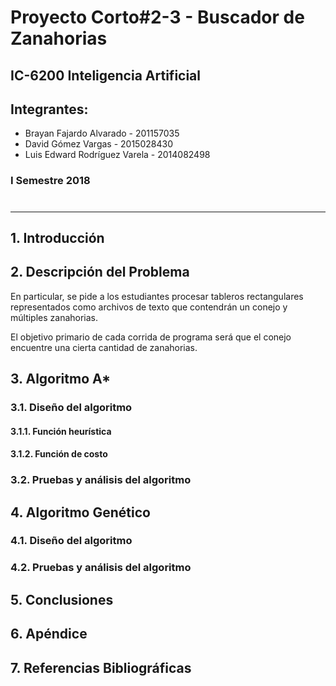 <h1>Proyecto Corto#2-3 - Buscador de Zanahorias</h1>
<h2>IC-6200 Inteligencia Artificial</h2>
<h2>Integrantes:</h2>
<ul>
<li>Brayan Fajardo Alvarado - 201157035
<li>David Gómez Vargas - 2015028430
<li>Luis Edward Rodríguez Varela - 2014082498
</ul>


<h3>I Semestre 2018</h3>

<h1></h1>

---

<h2>1. Introducción </h2>

<h2>2. Descripción del Problema</h2>

<p>En particular, se pide a los estudiantes procesar tableros rectangulares representados como archivos de texto que contendrán un conejo y múltiples zanahorias.</p>

<p> El objetivo primario de cada corrida de programa será que el conejo encuentre una cierta cantidad de zanahorias.</p>

<h2>3. Algoritmo A*</h2>


<h3>3.1. Diseño del algoritmo</h3>

<h4>3.1.1. Función heurística </4>

<h4>3.1.2. Función de costo </4>

<h4> </h4>
<h4> </h4>
<h4> </h4>

<h3>3.2. Pruebas y análisis del algoritmo  </h3>

<h2>4. Algoritmo Genético</h2>

<h3>4.1. Diseño del algoritmo  </h3>

<h3>4.2. Pruebas y análisis del algoritmo  </h3>


<h2>5. Conclusiones  </h2>


<h2>6. Apéndice  </h2>


<h2>7. Referencias Bibliográficas  </h2>
